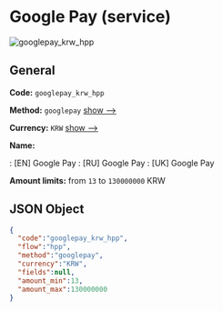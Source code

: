 
# Google Pay (service) 
![googlepay_krw_hpp](https://static.openfintech.io/payment_methods/googlepay_krw_hpp/logo.svg?w=400&c=v0.59.26#w200)  

## General 
 
**Code:** `googlepay_krw_hpp` 
 
**Method:** `googlepay` 
 [show -->](/payment-methods/googlepay/) 
 
**Currency:** `KRW` [show -->](/currencies/KRW/) 
 
**Name:** 
 
:	[EN] Google Pay 
:	[RU] Google Pay 
:	[UK] Google Pay 
 
**Amount limits:** from `13` to `130000000` KRW 

## JSON Object 

```json
{
  "code":"googlepay_krw_hpp",
  "flow":"hpp",
  "method":"googlepay",
  "currency":"KRW",
  "fields":null,
  "amount_min":13,
  "amount_max":130000000
}
```  
